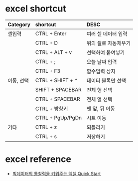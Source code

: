 
# excel shortcut

| Category | shortcut | DESC |
| :------- | :------- | :--- |
| 셀입력    | CTRL + Enter | 여러 셀 데이터 입력 |
|          | CTRL + D | 위의 셀로 자동채우기 |
|          | CTRL + ALT + v | 선택하여 붙여넣기 |
|          | CTRL + ; | 오늘 날짜 입력 |
|          | CTRL + F3 | 함수입력 상자 |
| 이동, 선택 | CTRL + SHIFT + * | 데이터 블록만 선택 |
| | SHIFT + SPACEBAR | 전체 행 선택 |
| | CTRL + SPACEBAR | 전체 열 선택 |
| | CTRL + 방향키 | 맨 앞, 뒤 이동 |
| | CTRL + PgUp/PgDn | 시트 이동 |
| 기타 | CTRL + z | 되돌리기 |
| | CTRL + s | 저장하기 |

# excel reference

- [빅데이터의 통찰력을 키워주는 엑셀 Quick Start](https://www.inflearn.com/course/%EC%97%91%EC%85%80-%EA%B0%95%EC%A2%8C/)
